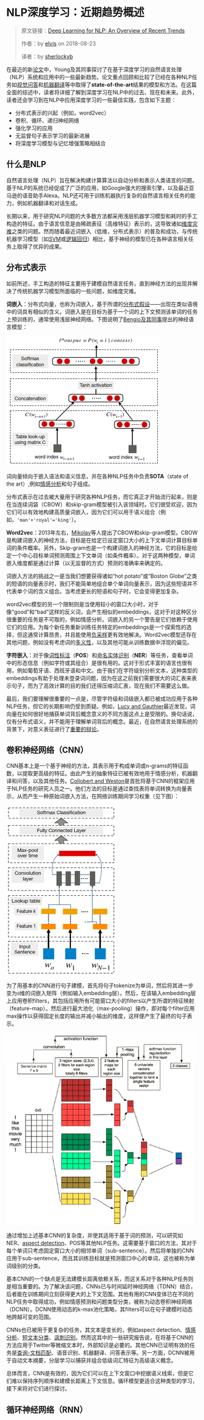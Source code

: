 # NLP深度学习：近期趋势概述
> 原文链接：[Deep Learning for NLP: An Overview of Recent Trends](https://medium.com/dair-ai/deep-learning-for-nlp-an-overview-of-recent-trends-d0d8f40a776d)
>
> 作者：by [elvis](https://medium.com/@ibelmopan) on 2018-08-23
>
> 译者：by [sherlockyb](https://github.com/sherlockyb)

在最近的新[论文](https://arxiv.org/abs/1708.02709)中，Young及其同事探讨了在基于深度学习的自然语言处理（NLP）系统和应用中的一些最新趋势。论文重点回顾和比较了已经在各种NLP任务如[视觉问答](https://tryolabs.com/blog/2018/03/01/introduction-to-visual-question-answering/)和[机器翻译](https://en.wikipedia.org/wiki/Machine_translation)等中取得了**state-of-the-art**结果的模型和方法。在这篇全面的综述中，读者将详细了解到深度学习在NLP中的过去、现在和未来。此外，读者还会学习到在NLP中应用深度学习的一些最佳实践，包含如下主题：

- 分布式表示的兴起（例如，word2vec）
- 卷积、循环、递归神经网络
- 强化学习的应用
- 无监督句子表示学习的最新进展
- 将深度学习模型与记忆增强策略相结合

## 什么是NLP

自然语言处理（NLP）旨在解决构建计算算法以自动分析和表示人类语言的问题。基于NLP的系统已经促成了广泛的应用，如Google强大的搜索引擎，以及最近亚马逊的语音助手Alexa。NLP还可用于训练机器执行复杂的自然语言相关任务的能力，例如机器翻译和对话生成。

长期以来，用于研究NLP问题的大多数方法都采用浅层机器学习模型和耗时的手工构造的特征。由于语言信息是由稀疏表征（高维特征）表示的，这导致诸如[维度灾难](https://en.wikipedia.org/wiki/Curse_of_dimensionality)之类的问题。然而随着最近词嵌入（低维，分布式表示）的普及和成功，与传统机器学习模型（如[SVM](https://en.wikipedia.org/wiki/Support_vector_machine)或[逻辑回归](https://en.wikipedia.org/wiki/Logistic_regression)）相比，基于神经的模型已在各种语言相关任务上取得了优异的成果。

## 分布式表示

如前所述，手工构造的特征主要用于建模自然语言任务，直到神经方法的出现并解决了传统机器学习模型所面临的一些问题，如维度灾难。

**词嵌入**：分布式向量，也称为词嵌入，基于所谓的[分布式假设](https://en.wikipedia.org/wiki/Distributional_semantics)——出现在类似语境中的词具有相似的含义。词嵌入是在目标为基于一个词的上下文预测该单词的任务上预训练的，通常使用浅层神经网络。下图说明了[Bengio及其同事](http://www.jmlr.org/papers/volume3/bengio03a/bengio03a.pdf)提出的神经语言模型：

![neural language model](image1.png)

词向量倾向于嵌入语法和语义信息，并在各种NLP任务中负责**SOTA**（state of the art）,例如[情感分析](https://en.wikipedia.org/wiki/Sentiment_analysis)和句子组成。

分布式表示在过去被大量用于研究各种NLP任务，而它真正才开始流行起来，则是在当连续词袋（CBOW）和skip-gram模型被引入该领域时。它们很受欢迎，因为它们可以有效地构建高质量词嵌入，因为它们可以用于语义组合（例如，`'man'+'royal'='king'`）。

**Word2vec**：2013年左右，[Mikolav](https://papers.nips.cc/paper/5021-distributed-representations-of-words-and-phrases-and-their-compositionality.pdf)等人提出了CBOW和skip-gram模型。CBOW是构建词嵌入的神经方法，目标是在给定已设定窗口大小的上下文单词计算目标单词的条件概率。另外，Skip-gram也是一个构建词嵌入的神经方法，它的目标是给定一个中心目标单词预测周围上下文单词（如条件概率）。对于这两种模型，单词嵌入维度都是通过计算（以无监督的方式）预测的准确率来确定的。

词嵌入方法的挑战之一是当我们想要获得诸如“hot potato”或“Boston Globe”之类的短语的向量表示时，我们不能简单地组合单个单词向量表示，因为这些短语并不代表单个词的含义组合。当考虑更长的短语和句子时，它会变得更加复杂。

word2vec模型的另一个限制则是当使用较小的窗口大小时，对于像“good”和“bad”这样的反义词，会产生相似的embeddings，这对于对这种区分很重要的任务是不可取的，例如情感分析。词嵌入的另一个警告是它们依赖于使用它们的应用。为每个新任务重新训练任务特定的embeddings是一个探索性的选择，但这通常计算昂贵，并且能使用[负采样](http://mccormickml.com/2017/01/11/word2vec-tutorial-part-2-negative-sampling/)更有效地解决。Word2vec模型还存在其他问题，例如没有考虑词的[多义性](https://en.wikipedia.org/wiki/Polysemy)，以及其他可能从训练数据中浮现的偏见。

**字符嵌入**：对于像[词性标注](https://en.wikipedia.org/wiki/Part-of-speech_tagging)（**POS**）和[命名实体识别](https://en.wikipedia.org/wiki/Named-entity_recognition)（**NER**）等任务，查看单词中的形态信息（例如字符或其组合）是很有用的。这对于形式丰富的语言也很有用，例如葡萄牙语、西班牙语和中文。由于我们在字符级别分析文本，这种类型的embeddings有助于处理未登录词问题，因为在这之前我们需要很大的词汇表来表示句子，而为了高效计算的目的我们还得压缩词汇表，现在我们不需要这么做。

最后，我们要理解很重要的一点是，尽管字符级和词级嵌入都已被成功应用于各种NLP任务，但它的长期影响仍受到质疑。例如，[Lucy and Gauthier](https://arxiv.org/abs/1705.11168)最近发现，词向量在如何很好地捕获单词背后概念意义的不同方面这点上是受限的。换句话说，仅有分布式语义，并不能用于理解单词背后的概念。最近，在自然语言处理系统的背景下，对意义表征进行了[重要的辩论](https://medium.com/huggingface/learning-meaning-in-natural-language-processing-the-semantics-mega-thread-9c0332dfe28e)。

## 卷积神经网络（CNN）

CNN基本上是一个基于神经的方法，其表示用于构成单词或n-grams的特征函数，以提取更高级的特征。由此产生的抽象特征已被有效地用于情感分析，机器翻译和问答，以及其他任务。[Collobert and Weston](https://ronan.collobert.com/pub/matos/2008_nlp_icml.pdf)是首批将基于CNN的框架应用于NLP任务的研究人员之一。他们方法的目标是通过查找表将单词转换为向量表示，从而产生一种原始词嵌入方法，在网络训练期间学习权重（见下图）：

![CNN](image2.png)

为了用基本的CNN进行句子建模，首先将句子tokenize为单词，然后将其进一步变为`d`维的词嵌入矩阵（例如输入embedding层）。然后，在该输入embedding层上应用卷积filters，其包括应用所有可能窗口大小的filters以产生所谓的特征映射（feature-map）。然后进行最大池化（max-pooling）操作，即对每个filter应用max操作以获得固定长度的输出并减小输出的维度，这样便产生了最终的句子表示。

![CNN for sentence classification](image3.png)

通过增加上述基本CNN的复杂度，并使其适用于基于词的预测，可以研究如NER、[aspect detection](https://link.springer.com/chapter/10.1007/978-3-642-38824-8_12)、POS等其他NLP任务。这需要基于窗口的方法，其对于每个单词只考虑固定窗口大小的相邻单词（sub-sentence）。然后将单独的CNN应用于sub-sentence，而且其训练目标就是预测窗口中心的单词，这也被称为单词级别的分类。

基本CNN的一个缺点是无法建模长距离依赖关系，而这关系对于各种NLP任务则是相当重要的。为了解决该问题，CNNs已与时间延时神经网络（TDNN）结合，后者能在训练期间立刻获得更大的上下文范围。其他有用的CNN变体已在不同的NLP任务中取得成功，例如情感预测和问题类型分类，被称为动态卷积神经网络（DCNN）。DCNN使用动态的k-max池化策略，其filters可以在句子建模时动态地跨越可变的范围。

CNNs也已被用于更复杂的任务，其文本是变长的，例如aspect detection、[情感分析](https://arxiv.org/abs/1609.02748)、[短文本分类](http://www.aclweb.org/anthology/P15-2058)、[讽刺识别](https://medium.com/dair-ai/detecting-sarcasm-with-deep-convolutional-neural-networks-4a0657f79e80)。然而这其中的一些研究报告说，在将基于CNN的方法应用于Twitter等微缩文本时，外部知识是必要的。其他CNN已证明有效的任务是[查询-文档匹配](http://acl2014.org/acl2014/P14-2/pdf/P14-2105.pdf)、语音识别、机器翻译、问答表示等。另一方面，DCNN被用于自动文本摘要，分层学习以捕获并组合低级词汇特征为高级语义概念。

总体而言，CNN是有效的，因为它们可以在上下文窗口中挖据语义线索，但是它们难以保持序列顺序和建模长距离上下文信息。循环模型更适合这种类型的学习，接下来将对它们进行探讨。

## 循环神经网络（RNN）

